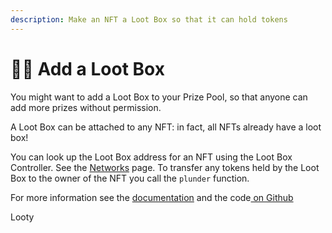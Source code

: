 ```yaml
---
description: Make an NFT a Loot Box so that it can hold tokens
---
```


# 🏴‍☠️ Add a Loot Box

You might want to add a Loot Box to your Prize Pool, so that anyone can add more prizes without permission.

A Loot Box can be attached to any NFT: in fact, all NFTs already have a loot box!

You can look up the Loot Box address for an NFT using the Loot Box Controller.  See the [Networks](../../networks.md) page.  To transfer any tokens held by the Loot Box to the owner of the NFT you call the `plunder` function.

For more information see the [documentation](../../protocol/lootbox.md) and the code[ on Github](https://github.com/pooltogether/loot-box)

Looty



